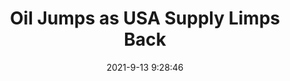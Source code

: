 ---
"title": "Oil Jumps as USA Supply Limps Back"
"date": "2021-9-13 9:28:46"
"feed_name": "RIGZONE"
"feed_website": "http://www.rigzone.com/"
"feed_rss": "http://www.rigzone.com/news/rss/rigzone_latest.aspx"
"link": "https://www.rigzone.com/news/wire/oil_jumps_as_usa_supply_limps_back-13-sep-2021-166416-article/?rss=true"
"file": "_posts/4d440eb9b8eb1f23c0ac0fbd521c13d9e705ebd0.md"
"accident": "0"
"drilling": "0"
---